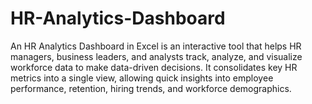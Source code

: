# HR-Analytics-Dashboard
An HR Analytics Dashboard in Excel is an interactive tool that helps HR managers, business leaders, and analysts track, analyze, and visualize workforce data to make data-driven decisions. It consolidates key HR metrics into a single view, allowing quick insights into employee performance, retention, hiring trends, and workforce demographics.
